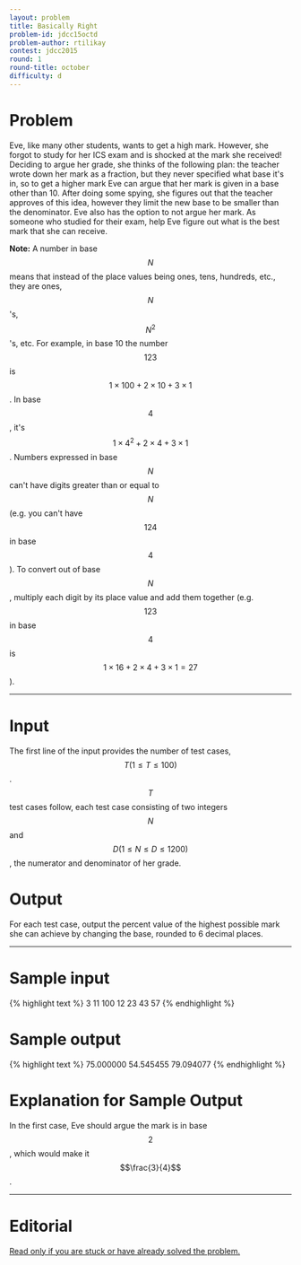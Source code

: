 ```yaml
---
layout: problem
title: Basically Right
problem-id: jdcc15octd
problem-author: rtilikay
contest: jdcc2015
round: 1
round-title: october
difficulty: d
---
```


# Problem
Eve, like many other students, wants to get a high mark. However, she forgot to study for her ICS exam and is shocked at the mark she received! Deciding to argue her grade, she thinks of the following plan: the teacher wrote down her mark as a fraction, but they never specified what base it's in, so to get a higher mark Eve can argue that her mark is given in a base other than 10. After doing some spying, she figures out that the teacher approves of this idea, however they limit the new base to be smaller than the denominator. Eve also has the option to not argue her mark. As someone who studied for their exam, help Eve figure out what is the best mark that she can receive.

**Note:** A number in base $$N$$ means that instead of the place values being ones, tens, hundreds, etc., they are ones, $$N$$'s, $$N^2$$'s, etc. For example, in base 10 the number $$123$$ is $$1 \times 100 + 2 \times 10 + 3 \times 1$$. In base $$4$$, it's $$1 \times 4^2 + 2 \times 4 + 3 \times 1$$. Numbers expressed in base $$N$$ can't have digits greater than or equal to $$N$$ (e.g. you can't have $$124$$ in base $$4$$). To convert out of base $$N$$, multiply each digit by its place value and add them together (e.g. $$123$$ in base $$4$$ is $$1 \times 16 + 2 \times 4 + 3 \times 1 = 27$$).

---

# Input
The first line of the input provides the number of test cases, $$T (1 \leq T \leq 100)$$. $$T$$ test cases follow, each test case consisting of two integers $$N$$ and $$D (1 \leq N \leq D  \leq 1200)$$, the numerator and denominator of her grade.

# Output
For each test case, output the percent value of the highest possible mark she can achieve by changing the base, rounded to 6 decimal places.

---

# Sample input
{% highlight text %}
3
11 100
12 23
43 57
{% endhighlight %}

# Sample output
{% highlight text %}
75.000000
54.545455
79.094077
{% endhighlight %}

# Explanation for Sample Output
In the first case, Eve should argue the mark is in base $$2$$, which would make it $$\frac{3}{4}$$.

---

# Editorial
[Read only if you are stuck or have already solved the problem.](/cpt-editorials/jdcc/2015/october/d)
